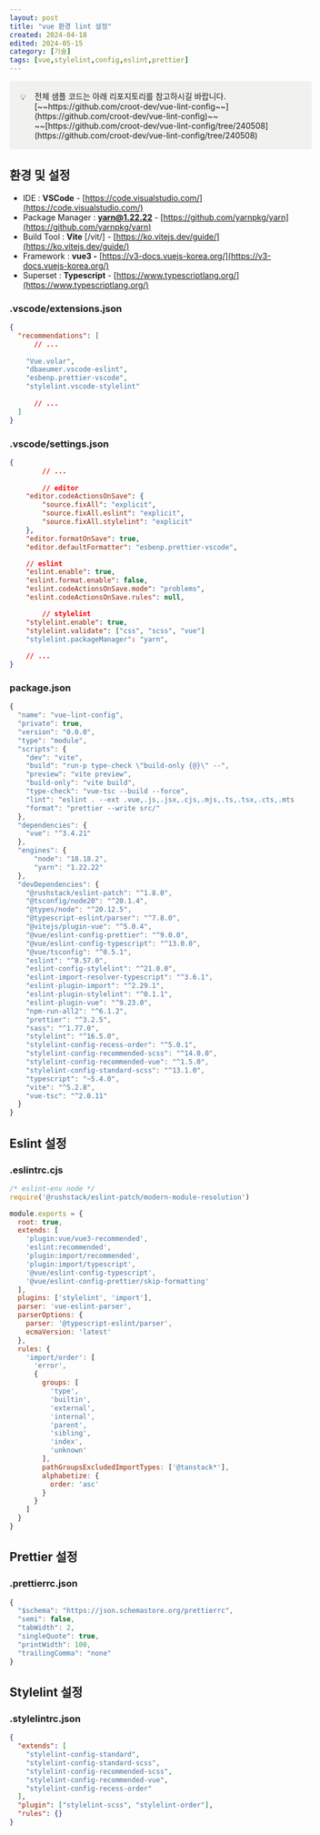 ```yaml
---
layout: post
title: "vue 환경 lint 설정"
created: 2024-04-18
edited: 2024-05-15
category: [기술]
tags: [vue,stylelint,config,eslint,prettier]
---
```



<div class="callout" style="display:flex;width:100%;border-radius:4px;background:rgb(241,241,239);padding: 16px 16px 16px 12px;">
<div style="display:flex;align-items:center;justify-content:center;height:24px;width:24px;border-radius:0.25em;flex-shrink:0;">💡</div>
<div style="display:flex;flex-direction:column;min-width:0px;margin-left:8px;width:100%;">전체 샘플 코드는 아래 리포지토리를 참고하시길 바랍니다.<br />[~~https://github.com/croot-dev/vue-lint-config~~](https://github.com/croot-dev/vue-lint-config)~~<br />~~[https://github.com/croot-dev/vue-lint-config/tree/240508](https://github.com/croot-dev/vue-lint-config/tree/240508)</div>
</div>


## 환경 및 설정

- IDE : **VSCode** - [https://code.visualstudio.com/](https://code.visualstudio.com/)
- Package Manager : **yarn@1.22.22** - [https://github.com/yarnpkg/yarn](https://github.com/yarnpkg/yarn)
- Build Tool : **Vite** [/vit/] - [https://ko.vitejs.dev/guide/](https://ko.vitejs.dev/guide/)
- Framework : **vue3 -** [https://v3-docs.vuejs-korea.org/](https://v3-docs.vuejs-korea.org/)
- Superset : **Typescript** - [https://www.typescriptlang.org/](https://www.typescriptlang.org/)

### .vscode/extensions.json


```json
{
  "recommendations": [
	  // ...
	  
    "Vue.volar",
    "dbaeumer.vscode-eslint",
    "esbenp.prettier-vscode",
    "stylelint.vscode-stylelint"
    
	  // ...
  ]
}

```


### .vscode/settings.json


```json
{
		// ...
		
		// editor
    "editor.codeActionsOnSave": {
        "source.fixAll": "explicit",
        "source.fixAll.eslint": "explicit",
        "source.fixAll.stylelint": "explicit"
    },
    "editor.formatOnSave": true,
    "editor.defaultFormatter": "esbenp.prettier-vscode",

    // eslint
    "eslint.enable": true,
    "eslint.format.enable": false,
    "eslint.codeActionsOnSave.mode": "problems",
    "eslint.codeActionsOnSave.rules": null,

		// stylelint
    "stylelint.enable": true,
    "stylelint.validate": ["css", "scss", "vue"]
    "stylelint.packageManager": "yarn",
    
    // ...
}
```


### package.json


```javascript
{
  "name": "vue-lint-config",
  "private": true,
  "version": "0.0.0",
  "type": "module",
  "scripts": {
    "dev": "vite",
    "build": "run-p type-check \"build-only {@}\" --",
    "preview": "vite preview",
    "build-only": "vite build",
    "type-check": "vue-tsc --build --force",
    "lint": "eslint . --ext .vue,.js,.jsx,.cjs,.mjs,.ts,.tsx,.cts,.mts --fix --ignore-path .gitignore",
    "format": "prettier --write src/"
  },
  "dependencies": {
    "vue": "^3.4.21"
  },
  "engines": {
	  "node": "18.18.2",
	  "yarn": "1.22.22"
  },
  "devDependencies": {
    "@rushstack/eslint-patch": "^1.8.0",
    "@tsconfig/node20": "^20.1.4",
    "@types/node": "^20.12.5",
    "@typescript-eslint/parser": "^7.8.0",
    "@vitejs/plugin-vue": "^5.0.4",
    "@vue/eslint-config-prettier": "^9.0.0",
    "@vue/eslint-config-typescript": "^13.0.0",
    "@vue/tsconfig": "^0.5.1",
    "eslint": "^8.57.0",
    "eslint-config-stylelint": "^21.0.0",
    "eslint-import-resolver-typescript": "^3.6.1",
    "eslint-plugin-import": "^2.29.1",
    "eslint-plugin-stylelint": "^0.1.1",
    "eslint-plugin-vue": "^9.23.0",
    "npm-run-all2": "^6.1.2",
    "prettier": "^3.2.5",
    "sass": "^1.77.0",
    "stylelint": "^16.5.0",
    "stylelint-config-recess-order": "^5.0.1",
    "stylelint-config-recommended-scss": "^14.0.0",
    "stylelint-config-recommended-vue": "^1.5.0",
    "stylelint-config-standard-scss": "^13.1.0",
    "typescript": "~5.4.0",
    "vite": "^5.2.8",
    "vue-tsc": "^2.0.11"
  }
}

```


## Eslint 설정


### .eslintrc.cjs


```javascript
/* eslint-env node */
require('@rushstack/eslint-patch/modern-module-resolution')

module.exports = {
  root: true,
  extends: [
    'plugin:vue/vue3-recommended',
    'eslint:recommended',
    'plugin:import/recommended',
    'plugin:import/typescript',
    '@vue/eslint-config-typescript',
    '@vue/eslint-config-prettier/skip-formatting'
  ],
  plugins: ['stylelint', 'import'],
  parser: 'vue-eslint-parser',
  parserOptions: {
    parser: '@typescript-eslint/parser',
    ecmaVersion: 'latest'
  },
  rules: {
    'import/order': [
      'error',
      {
        groups: [
          'type',
          'builtin',
          'external',
          'internal',
          'parent',
          'sibling',
          'index',
          'unknown'
        ],
        pathGroupsExcludedImportTypes: ['@tanstack*'],
        alphabetize: {
          order: 'asc'
        }
      }
    ]
  }
}
```


## Prettier 설정


### .prettierrc.json


```javascript
{
  "$schema": "https://json.schemastore.org/prettierrc",
  "semi": false,
  "tabWidth": 2,
  "singleQuote": true,
  "printWidth": 100,
  "trailingComma": "none"
}
```


## Stylelint 설정


### .stylelintrc.json


```json
{
  "extends": [
    "stylelint-config-standard",
    "stylelint-config-standard-scss",
    "stylelint-config-recommended-scss",
    "stylelint-config-recommended-vue",
    "stylelint-config-recess-order"
  ],
  "plugin": ["stylelint-scss", "stylelint-order"],
  "rules": {}
}
```


